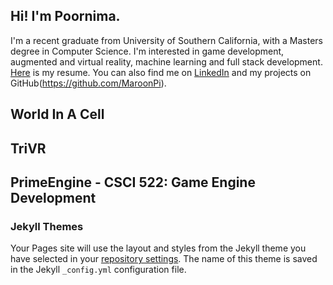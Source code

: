 ## Hi! I'm Poornima.

I'm a recent graduate from University of Southern California, with a Masters degree in Computer Science. I'm interested in game development, augmented and virtual reality, machine learning and full stack development. [Here](https://drive.google.com/file/d/10iBj7J686NH_zLply4gchpBKfzqmh8Jn/view) is my resume. You can also find me on [LinkedIn](https://www.linkedin.com/in/poornima-raj/) and my projects on GitHub(https://github.com/MaroonPi).


## World In A Cell

## TriVR

## PrimeEngine - CSCI 522: Game Engine Development

### Jekyll Themes

Your Pages site will use the layout and styles from the Jekyll theme you have selected in your [repository settings](https://github.com/MaroonPi/Portfolio/settings). The name of this theme is saved in the Jekyll `_config.yml` configuration file.
